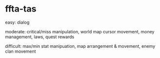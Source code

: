 # ffta-tas

easy:
dialog

moderate:
critical/miss manipulation,
world map cursor movement,
money management,
laws,
quest rewards

difficult:
max/min stat manipuation,
map arrangement & movement,
enemy clan movement
